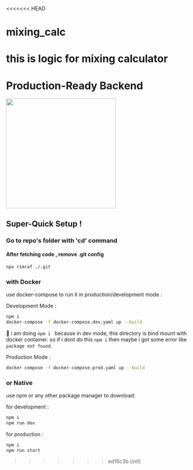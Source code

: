 <<<<<<< HEAD
# mixing_calc
this is logic for mixing calculator
=======
# Production-Ready Backend

<img src="https://www.amritaclasses.com/assets/reviews/developers/developer1.jpg" width="300"/>

## Super-Quick Setup !
###  Go to repo's folder with 'cd' command
#### After fetching code , remove .git config

```bash
npx rimraf ./.git
```

### with Docker

use docker-compose to run it in production/development mode :

Development Mode :

```bash
npm i
docker-compose -f docker-compose.dev.yaml up --build
```

📝 i am doing `npm i ` because in dev mode, this directory is bind mount with docker container. so if i dont do this `npm i`
then maybe i got some error like `package not found`.

Production Mode :

```bash
docker compose -f docker-compose.prod.yaml up --build
```

### or Native

use npm or any other package manager to download:

for development :

```bash
npm i
npm run dev
```

for production :

```bash
npm i
npm run start
```
>>>>>>> ed16c3b (init)
